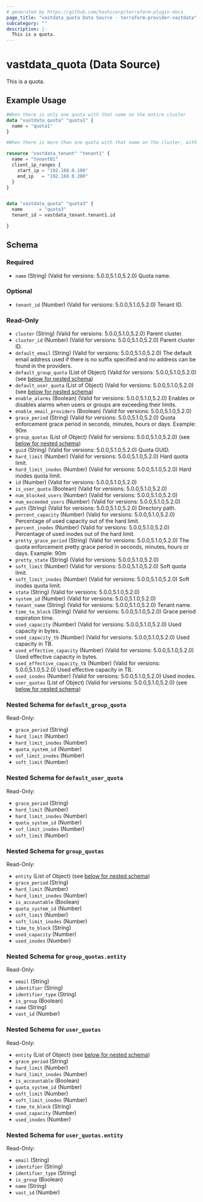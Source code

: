 ```yaml
---
# generated by https://github.com/hashicorp/terraform-plugin-docs
page_title: "vastdata_quota Data Source - terraform-provider-vastdata"
subcategory: ""
description: |-
  This is a quota.
---
```


# vastdata_quota (Data Source)

This is a quota.

## Example Usage

```terraform
#When there is only one quota with that name on the entire cluster
data "vastdata_quota" "quota1" {
  name = "quota1"
}

#When there is more than one quota with that name on the cluster, with different tenant ID

resource "vastdata_tenant" "tenant1" {
  name = "tenant01"
  client_ip_ranges {
    start_ip = "192.168.0.100"
    end_ip   = "192.168.0.200"
  }
}


data "vastdata_quota" "quota3" {
  name      = "quota3"
  tenant_id = vastdata_tenant.tenant1.id

}
```

<!-- schema generated by tfplugindocs -->
## Schema

### Required

- `name` (String) (Valid for versions: 5.0.0,5.1.0,5.2.0) Quota name.

### Optional

- `tenant_id` (Number) (Valid for versions: 5.0.0,5.1.0,5.2.0) Tenant ID.

### Read-Only

- `cluster` (String) (Valid for versions: 5.0.0,5.1.0,5.2.0) Parent cluster.
- `cluster_id` (Number) (Valid for versions: 5.0.0,5.1.0,5.2.0) Parent cluster ID.
- `default_email` (String) (Valid for versions: 5.0.0,5.1.0,5.2.0) The default email address used if there is no suffix specified and no address can be found in the providers.
- `default_group_quota` (List of Object) (Valid for versions: 5.0.0,5.1.0,5.2.0) (see [below for nested schema](#nestedatt--default_group_quota))
- `default_user_quota` (List of Object) (Valid for versions: 5.0.0,5.1.0,5.2.0) (see [below for nested schema](#nestedatt--default_user_quota))
- `enable_alarms` (Boolean) (Valid for versions: 5.0.0,5.1.0,5.2.0) Enables or disables alarms when users or groups are exceeding their limits.
- `enable_email_providers` (Boolean) (Valid for versions: 5.0.0,5.1.0,5.2.0)
- `grace_period` (String) (Valid for versions: 5.0.0,5.1.0,5.2.0) Quota enforcement grace period in seconds, minutes, hours or days. Example: 90m
- `group_quotas` (List of Object) (Valid for versions: 5.0.0,5.1.0,5.2.0) (see [below for nested schema](#nestedatt--group_quotas))
- `guid` (String) (Valid for versions: 5.0.0,5.1.0,5.2.0) Quota GUID.
- `hard_limit` (Number) (Valid for versions: 5.0.0,5.1.0,5.2.0) Hard quota limit.
- `hard_limit_inodes` (Number) (Valid for versions: 5.0.0,5.1.0,5.2.0) Hard inodes quota limit.
- `id` (Number) (Valid for versions: 5.0.0,5.1.0,5.2.0)
- `is_user_quota` (Boolean) (Valid for versions: 5.0.0,5.1.0,5.2.0)
- `num_blocked_users` (Number) (Valid for versions: 5.0.0,5.1.0,5.2.0)
- `num_exceeded_users` (Number) (Valid for versions: 5.0.0,5.1.0,5.2.0)
- `path` (String) (Valid for versions: 5.0.0,5.1.0,5.2.0) Directory path.
- `percent_capacity` (Number) (Valid for versions: 5.0.0,5.1.0,5.2.0) Percentage of used capacity out of the hard limit.
- `percent_inodes` (Number) (Valid for versions: 5.0.0,5.1.0,5.2.0) Percentage of used inodes out of the hard limit.
- `pretty_grace_period` (String) (Valid for versions: 5.0.0,5.1.0,5.2.0) The quota enforcement pretty grace period in seconds, minutes, hours or days. Example: 90m
- `pretty_state` (String) (Valid for versions: 5.0.0,5.1.0,5.2.0)
- `soft_limit` (Number) (Valid for versions: 5.0.0,5.1.0,5.2.0) Soft quota limit.
- `soft_limit_inodes` (Number) (Valid for versions: 5.0.0,5.1.0,5.2.0) Soft inodes quota limit.
- `state` (String) (Valid for versions: 5.0.0,5.1.0,5.2.0)
- `system_id` (Number) (Valid for versions: 5.0.0,5.1.0,5.2.0)
- `tenant_name` (String) (Valid for versions: 5.0.0,5.1.0,5.2.0) Tenant name.
- `time_to_block` (String) (Valid for versions: 5.0.0,5.1.0,5.2.0) Grace period expiration time.
- `used_capacity` (Number) (Valid for versions: 5.0.0,5.1.0,5.2.0) Used capacity in bytes.
- `used_capacity_tb` (Number) (Valid for versions: 5.0.0,5.1.0,5.2.0) Used capacity in TB.
- `used_effective_capacity` (Number) (Valid for versions: 5.0.0,5.1.0,5.2.0) Used effective capacity in bytes.
- `used_effective_capacity_tb` (Number) (Valid for versions: 5.0.0,5.1.0,5.2.0) Used effective capacity in TB.
- `used_inodes` (Number) (Valid for versions: 5.0.0,5.1.0,5.2.0) Used inodes.
- `user_quotas` (List of Object) (Valid for versions: 5.0.0,5.1.0,5.2.0) (see [below for nested schema](#nestedatt--user_quotas))

<a id="nestedatt--default_group_quota"></a>
### Nested Schema for `default_group_quota`

Read-Only:

- `grace_period` (String)
- `hard_limit` (Number)
- `hard_limit_inodes` (Number)
- `quota_system_id` (Number)
- `sof_limit_inodes` (Number)
- `soft_limit` (Number)


<a id="nestedatt--default_user_quota"></a>
### Nested Schema for `default_user_quota`

Read-Only:

- `grace_period` (String)
- `hard_limit` (Number)
- `hard_limit_inodes` (Number)
- `quota_system_id` (Number)
- `sof_limit_inodes` (Number)
- `soft_limit` (Number)


<a id="nestedatt--group_quotas"></a>
### Nested Schema for `group_quotas`

Read-Only:

- `entity` (List of Object) (see [below for nested schema](#nestedobjatt--group_quotas--entity))
- `grace_period` (String)
- `hard_limit` (Number)
- `hard_limit_inodes` (Number)
- `is_accountable` (Boolean)
- `quota_system_id` (Number)
- `soft_limit` (Number)
- `soft_limit_inodes` (Number)
- `time_to_block` (String)
- `used_capacity` (Number)
- `used_inodes` (Number)

<a id="nestedobjatt--group_quotas--entity"></a>
### Nested Schema for `group_quotas.entity`

Read-Only:

- `email` (String)
- `identifier` (String)
- `identifier_type` (String)
- `is_group` (Boolean)
- `name` (String)
- `vast_id` (Number)



<a id="nestedatt--user_quotas"></a>
### Nested Schema for `user_quotas`

Read-Only:

- `entity` (List of Object) (see [below for nested schema](#nestedobjatt--user_quotas--entity))
- `grace_period` (String)
- `hard_limit` (Number)
- `hard_limit_inodes` (Number)
- `is_accountable` (Boolean)
- `quota_system_id` (Number)
- `soft_limit` (Number)
- `soft_limit_inodes` (Number)
- `time_to_block` (String)
- `used_capacity` (Number)
- `used_inodes` (Number)

<a id="nestedobjatt--user_quotas--entity"></a>
### Nested Schema for `user_quotas.entity`

Read-Only:

- `email` (String)
- `identifier` (String)
- `identifier_type` (String)
- `is_group` (Boolean)
- `name` (String)
- `vast_id` (Number)
